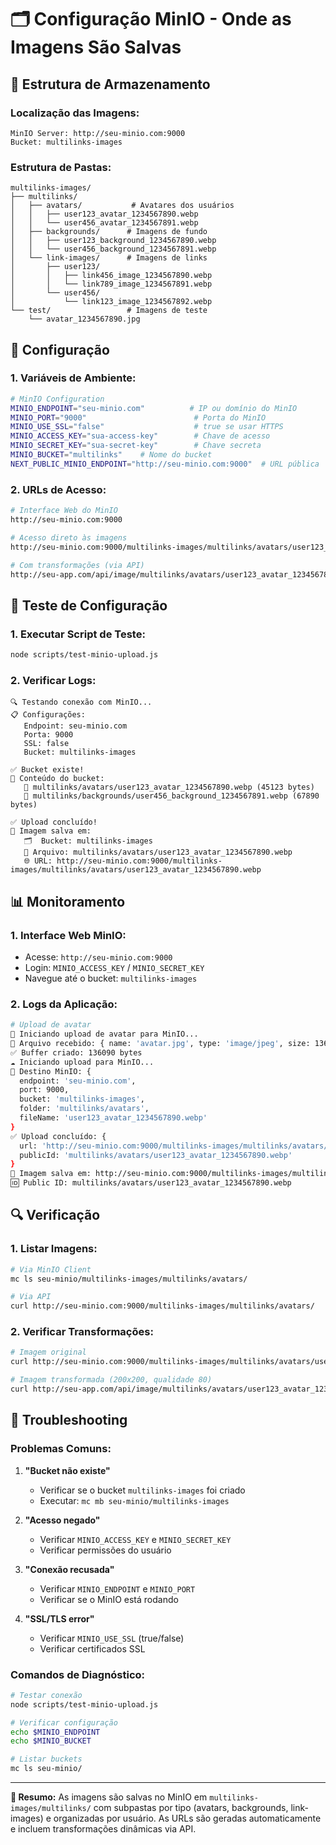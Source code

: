 # 🗂️ Configuração MinIO - Onde as Imagens São Salvas

## 📍 Estrutura de Armazenamento

### **Localização das Imagens:**
```
MinIO Server: http://seu-minio.com:9000
Bucket: multilinks-images
```

### **Estrutura de Pastas:**
```
multilinks-images/
├── multilinks/
│   ├── avatars/           # Avatares dos usuários
│   │   ├── user123_avatar_1234567890.webp
│   │   └── user456_avatar_1234567891.webp
│   ├── backgrounds/      # Imagens de fundo
│   │   ├── user123_background_1234567890.webp
│   │   └── user456_background_1234567891.webp
│   └── link-images/      # Imagens de links
│       ├── user123/
│       │   ├── link456_image_1234567890.webp
│       │   └── link789_image_1234567891.webp
│       └── user456/
│           └── link123_image_1234567892.webp
└── test/                 # Imagens de teste
    └── avatar_1234567890.jpg
```

## 🔧 Configuração

### **1. Variáveis de Ambiente:**
```bash
# MinIO Configuration
MINIO_ENDPOINT="seu-minio.com"          # IP ou domínio do MinIO
MINIO_PORT="9000"                        # Porta do MinIO
MINIO_USE_SSL="false"                    # true se usar HTTPS
MINIO_ACCESS_KEY="sua-access-key"        # Chave de acesso
MINIO_SECRET_KEY="sua-secret-key"        # Chave secreta
MINIO_BUCKET="multilinks"    # Nome do bucket
NEXT_PUBLIC_MINIO_ENDPOINT="http://seu-minio.com:9000"  # URL pública
```

### **2. URLs de Acesso:**
```bash
# Interface Web do MinIO
http://seu-minio.com:9000

# Acesso direto às imagens
http://seu-minio.com:9000/multilinks-images/multilinks/avatars/user123_avatar_1234567890.webp

# Com transformações (via API)
http://seu-app.com/api/image/multilinks/avatars/user123_avatar_1234567890.webp?w=200&h=200&q=80
```

## 🧪 Teste de Configuração

### **1. Executar Script de Teste:**
```bash
node scripts/test-minio-upload.js
```

### **2. Verificar Logs:**
```
🔍 Testando conexão com MinIO...
📋 Configurações:
   Endpoint: seu-minio.com
   Porta: 9000
   SSL: false
   Bucket: multilinks-images

✅ Bucket existe!
📁 Conteúdo do bucket:
   📄 multilinks/avatars/user123_avatar_1234567890.webp (45123 bytes)
   📄 multilinks/backgrounds/user456_background_1234567891.webp (67890 bytes)

✅ Upload concluído!
📍 Imagem salva em:
   🗂️  Bucket: multilinks-images
   📄 Arquivo: multilinks/avatars/user123_avatar_1234567890.webp
   🌐 URL: http://seu-minio.com:9000/multilinks-images/multilinks/avatars/user123_avatar_1234567890.webp
```

## 📊 Monitoramento

### **1. Interface Web MinIO:**
- Acesse: `http://seu-minio.com:9000`
- Login: `MINIO_ACCESS_KEY` / `MINIO_SECRET_KEY`
- Navegue até o bucket: `multilinks-images`

### **2. Logs da Aplicação:**
```bash
# Upload de avatar
🔄 Iniciando upload de avatar para MinIO...
📁 Arquivo recebido: { name: 'avatar.jpg', type: 'image/jpeg', size: 136090 }
✅ Buffer criado: 136090 bytes
☁️ Iniciando upload para MinIO...
📍 Destino MinIO: {
  endpoint: 'seu-minio.com',
  port: 9000,
  bucket: 'multilinks-images',
  folder: 'multilinks/avatars',
  fileName: 'user123_avatar_1234567890.webp'
}
✅ Upload concluído: {
  url: 'http://seu-minio.com:9000/multilinks-images/multilinks/avatars/user123_avatar_1234567890.webp',
  publicId: 'multilinks/avatars/user123_avatar_1234567890.webp'
}
📍 Imagem salva em: http://seu-minio.com:9000/multilinks-images/multilinks/avatars/user123_avatar_1234567890.webp
🆔 Public ID: multilinks/avatars/user123_avatar_1234567890.webp
```

## 🔍 Verificação

### **1. Listar Imagens:**
```bash
# Via MinIO Client
mc ls seu-minio/multilinks-images/multilinks/avatars/

# Via API
curl http://seu-minio.com:9000/multilinks-images/multilinks/avatars/
```

### **2. Verificar Transformações:**
```bash
# Imagem original
curl http://seu-minio.com:9000/multilinks-images/multilinks/avatars/user123_avatar_1234567890.webp

# Imagem transformada (200x200, qualidade 80)
curl http://seu-app.com/api/image/multilinks/avatars/user123_avatar_1234567890.webp?w=200&h=200&q=80
```

## 🚨 Troubleshooting

### **Problemas Comuns:**

1. **"Bucket não existe"**
   - Verificar se o bucket `multilinks-images` foi criado
   - Executar: `mc mb seu-minio/multilinks-images`

2. **"Acesso negado"**
   - Verificar `MINIO_ACCESS_KEY` e `MINIO_SECRET_KEY`
   - Verificar permissões do usuário

3. **"Conexão recusada"**
   - Verificar `MINIO_ENDPOINT` e `MINIO_PORT`
   - Verificar se o MinIO está rodando

4. **"SSL/TLS error"**
   - Verificar `MINIO_USE_SSL` (true/false)
   - Verificar certificados SSL

### **Comandos de Diagnóstico:**
```bash
# Testar conexão
node scripts/test-minio-upload.js

# Verificar configuração
echo $MINIO_ENDPOINT
echo $MINIO_BUCKET

# Listar buckets
mc ls seu-minio/
```

---

**🎯 Resumo:** As imagens são salvas no MinIO em `multilinks-images/multilinks/` com subpastas por tipo (avatars, backgrounds, link-images) e organizadas por usuário. As URLs são geradas automaticamente e incluem transformações dinâmicas via API.
